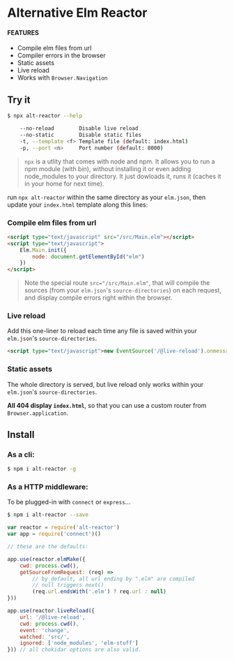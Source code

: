 # Alternative Elm Reactor

#### FEATURES
- Compile elm files from url
- Compiler errors in the browser
- Static assets
- Live reload
- Works with `Browser.Navigation`

## Try it

```bash
$ npx alt-reactor --help

    --no-reload        Disable live reload
    --no-static        Disable static files
    -t, --template <f> Template file (default: index.html)
    -p, --port <n>     Port number (default: 8000)

```

> `npx` is a utlity that comes with node and npm. It allows you to run a npm module (with bin), without installing it or even adding node_modules to your directory. It just dowloads it, runs it (caches it in your home for next time).

run `npx alt-reactor` within the same directory as your `elm.json`, then update your `index.html` template along this lines:

### Compile elm files from url

```html
<script type="text/javascript" src="/src/Main.elm"></script>
<script type="text/javascript">
	Elm.Main.init({
        node: document.getElementById("elm")
	})
</script>
```

> Note the special route `src="/src/Main.elm"`, that will compile the sources (from your `elm.json`'s `source-directories`) on each request, and display compile errors right within the browser.

### Live reload

Add this one-liner to reload each time any file is saved within your `elm.json`'s `source-directories`.

```html
<script type="text/javascript">new EventSource('/@live-reload').onmessage = function(event, path){ location.reload() }</script>
```

### Static assets

The whole directory is served, but live reload only works within your `elm.json`'s `source-directories`. 

**All 404 display `index.html`**, so that you can use a custom router from `Browser.application`.

## Install

### As a cli:

```bash
$ npm i alt-reactor -g
```

### As a HTTP middleware:

To be plugged-in with `connect` or `express`...

```bash
$ npm i alt-reactor --save
```

```js
var reactor = require('alt-reactor')
var app = require('connect')()

// these are the defaults:

app.use(reactor.elmMake({
    cwd: process.cwd(),
    getSourceFromRequest: (req) =>
        // by default, all url ending by ".elm" are compiled
        // null triggers next()
        (req.url.endsWith('.elm') ? req.url : null)
}))

app.use(reactor.liveReload({
    url: '/@live-reload',
    cwd: process.cwd(),
    event: 'change',
    watched: 'src/',
    ignored: ['node_modules', 'elm-stuff']
})) // all chokidar options are also valid.
```
